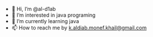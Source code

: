 - 👋 Hi, I’m @al-d1ab
- 👀 I’m interested in java programing
- 🌱 I’m currently learning java
- 📫 How to reach me by k.aldiab.monef.khail@gmail.com
